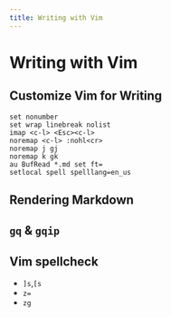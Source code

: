 ```yaml
---
title: Writing with Vim
---
```


# Writing with Vim

## Customize Vim for Writing

```vim
set nonumber
set wrap linebreak nolist
imap <c-l> <Esc><c-l>
noremap <c-l> :nohl<cr>
noremap j gj 
noremap k gk
au BufRead *.md set ft= 
setlocal spell spelllang=en_us
```

## Rendering Markdown
## `gq` & `gqip`
## Vim spellcheck

* `]s`,`[s`
* `z=`
* `zg`
